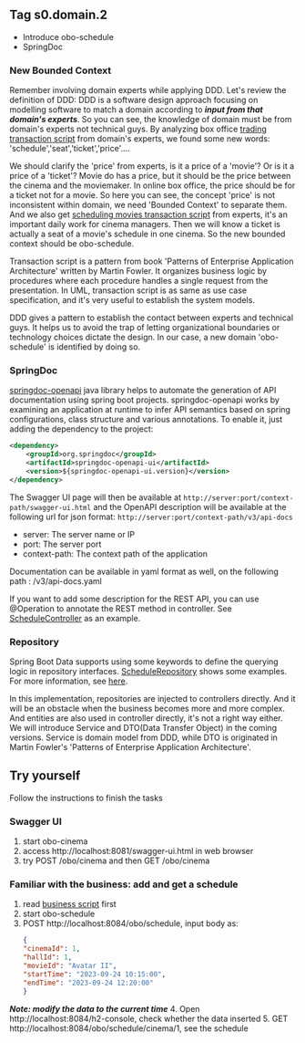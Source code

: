 ## Tag s0.domain.2
* Introduce obo-schedule
* SpringDoc
### New Bounded Context
Remember involving domain experts while applying DDD. Let's review the definition of DDD:
DDD is a software design approach focusing on modelling software to match a domain according to **_input from that domain's experts_**.
So you can see, the knowledge of domain must be from domain's experts not technical guys.
By analyzing box office [trading transaction script](../obo-trade/README.md) from domain's experts,
we found some new words: 'schedule','seat','ticket','price'....

We should clarify the 'price' from experts, is it a price of a 'movie'? Or is it a price of a 'ticket'?
Movie do has a price, but it should be the price between the cinema and the moviemaker. In online box office, the price should be for a ticket not for a movie.
So here you can see, the concept 'price' is not inconsistent within domain, we need 'Bounded Context' to separate them.
And we also get [scheduling movies transaction script](../obo-schedule/README.md) from experts, it's an important daily work for cinema managers.
Then we will know a ticket is actually a seat of a movie's schedule in one cinema. So the new bounded context should be obo-schedule.

Transaction script is a pattern from book 'Patterns of Enterprise Application Architecture' written by Martin Fowler.
It organizes business logic by procedures where each procedure handles a single request from the presentation.
In UML, transaction script is as same as use case specification, and it's very useful to establish the system models.

DDD gives a pattern to establish the contact between experts and technical guys.
It helps us to avoid the trap of letting organizational boundaries or technology choices dictate the design.
In our case, a new domain 'obo-schedule' is identified by doing so.

### SpringDoc
[springdoc-openapi](https://springdoc.org/) java library helps to automate the generation of API documentation using spring boot projects.
springdoc-openapi works by examining an application at runtime to infer API semantics based on spring configurations, class structure and various annotations.
To enable it, just adding the dependency to the project:
```xml
<dependency>
    <groupId>org.springdoc</groupId>
    <artifactId>springdoc-openapi-ui</artifactId>
    <version>${springdoc-openapi-ui.version}</version>
</dependency>
```
The Swagger UI page will then be available at `http://server:port/context-path/swagger-ui.html`
and the OpenAPI description will be available at the following url for json format: `http://server:port/context-path/v3/api-docs`
* server: The server name or IP
* port: The server port
* context-path: The context path of the application

Documentation can be available in yaml format as well, on the following path : /v3/api-docs.yaml

If you want to add some description for the REST API, you can use @Operation to annotate the REST method in controller.
See [ScheduleController](../obo-schedule/src/main/java/com/github/budwing/obo/schedule/controller/ScheduleController.java) as an example.

### Repository
Spring Boot Data supports using some keywords to define the querying logic in repository interfaces.
[ScheduleRepository](../obo-schedule/src/main/java/com/github/budwing/obo/schedule/repository/ScheduleRepository.java) shows some examples.
For more information, see [here](https://docs.spring.io/spring-data/jpa/docs/current/reference/html/#repository-query-keywords).

In this implementation, repositories are injected to controllers directly. And it will be an obstacle when the business becomes more and more complex.
And entities are also used in controller directly, it's not a right way either.
We will introduce Service and DTO(Data Transfer Object) in the coming versions.
Service is domain model from DDD, while DTO is originated in Martin Fowler's 'Patterns of Enterprise Application Architecture'.

## Try yourself
Follow the instructions to finish the tasks
### Swagger UI
1. start obo-cinema
2. access http://localhost:8081/swagger-ui.html in web browser
3. try POST /obo/cinema and then GET /obo/cinema

### Familiar with the business: add and get a schedule
1. read [business script](../README.md) first
2. start obo-schedule
3. POST http://localhost:8084/obo/schedule, input body as:
   ```json
   {
   "cinemaId": 1,
   "hallId": 1,
   "movieId": "Avatar II",
   "startTime": "2023-09-24 10:15:00",
   "endTime": "2023-09-24 12:20:00"
   }
   ```
**_Note: modify the data to the current time_**
4. Open http://localhost:8084/h2-console, check whether the data inserted
5. GET http://localhost:8084/obo/schedule/cinema/1, see the schedule